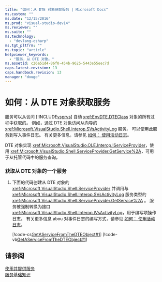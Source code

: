 ```yaml
---
title: "如何：从 DTE 对象获取服务 | Microsoft Docs"
ms.custom: ""
ms.date: "12/15/2016"
ms.prod: "visual-studio-dev14"
ms.reviewer: ""
ms.suite: ""
ms.technology: 
  - "devlang-csharp"
ms.tgt_pltfrm: ""
ms.topic: "article"
helpviewer_keywords: 
  - "服务，从 DTE 对象。"
ms.assetid: c26a51d4-86f0-454b-9625-5443e55eec7d
caps.latest.revision: 13
caps.handback.revision: 13
manager: "douge"
---
```

# 如何：从 DTE 对象获取服务
服务可以从访问 [!INCLUDE[vsprvs](../assembler/masm/includes/vsprvs_md.md)] 自动 <xref:EnvDTE.DTEClass> 对象的所有过程中获取的。  例如，通过 DTE 对象访问从向导的 <xref:Microsoft.VisualStudio.Shell.Interop.SVsActivityLog> 服务。  可以使用此服务到写入事件日志。  有关更多信息，请参见 [如何︰ 使用活动日志](../Topic/How%20to:%20Use%20the%20Activity%20Log.md)。  
  
 DTE 对象实现 <xref:Microsoft.VisualStudio.OLE.Interop.IServiceProvider>，使用 <xref:Microsoft.VisualStudio.Shell.ServiceProvider.GetService%2A>，可用于从托管代码中的服务查询。  
  
### 获取从 DTE 对象的一个服务  
  
1.  下面的代码创建从 DTE 对象的 <xref:Microsoft.VisualStudio.Shell.ServiceProvider> 并调用与 <xref:Microsoft.VisualStudio.Shell.Interop.SVsActivityLog> 服务类型的 <xref:Microsoft.VisualStudio.Shell.ServiceProvider.GetService%2A> 。  服务被强制转换为接口 <xref:Microsoft.VisualStudio.Shell.Interop.IVsActivityLog>，用于编写项操作日志。  有关更多信息 abou 对事件日志的编写方式，请参见 [如何︰ 使用活动日志](../Topic/How%20to:%20Use%20the%20Activity%20Log.md)。  
  
     [!code-cs[GetAServiceFromTheDTEObject#1](../misc/codesnippet/CSharp/how-to-get-a-service-from-the-dte-object_1.cs)]
     [!code-vb[GetAServiceFromTheDTEObject#1](../misc/codesnippet/VisualBasic/how-to-get-a-service-from-the-dte-object_1.vb)]  
  
## 请参阅  
 [使用并提供服务](../Topic/Using%20and%20Providing%20Services.md)   
 [服务基础知识](../Topic/Service%20Essentials.md)